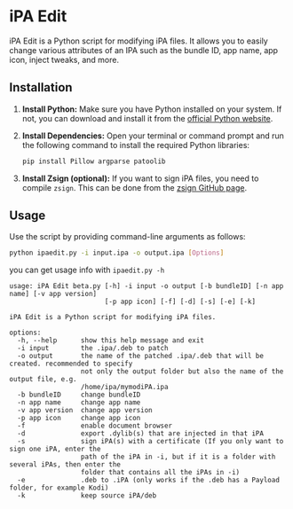 # iPA Edit

iPA Edit is a Python script for modifying iPA files. It allows you to easily change various attributes of an IPA such as the bundle ID, app name, app icon, inject tweaks, and more.

## Installation

1. **Install Python:** Make sure you have Python installed on your system. If not, you can download and install it from the [official Python website](https://www.python.org/downloads/).

2. **Install Dependencies:** Open your terminal or command prompt and run the following command to install the required Python libraries:

    ```bash
    pip install Pillow argparse patoolib
    ```

3. **Install Zsign (optional):** If you want to sign iPA files, you need to compile `zsign`. This can be done from the [zsign GitHub page](https://github.com/zhlynn/zsign).

## Usage

Use the script by providing command-line arguments as follows:

```bash
python ipaedit.py -i input.ipa -o output.ipa [Options]
```
you can get usage info with `ipaedit.py -h`

```
usage: iPA Edit beta.py [-h] -i input -o output [-b bundleID] [-n app name] [-v app version]
                        [-p app icon] [-f] [-d] [-s] [-e] [-k]

iPA Edit is a Python script for modifying iPA files.

options:
  -h, --help      show this help message and exit
  -i input        the .ipa/.deb to patch
  -o output       the name of the patched .ipa/.deb that will be created. recommended to specify
                  not only the output folder but also the name of the output file, e.g.
                  /home/ipa/mymodiPA.ipa
  -b bundleID     change bundleID
  -n app name     change app name
  -v app version  change app version
  -p app icon     change app icon
  -f              enable document browser
  -d              export .dylib(s) that are injected in that iPA
  -s              sign iPA(s) with a certificate (If you only want to sign one iPA, enter the
                  path of the iPA in -i, but if it is a folder with several iPAs, then enter the
                  folder that contains all the iPAs in -i)
  -e              .deb to .iPA (only works if the .deb has a Payload folder, for example Kodi)
  -k              keep source iPA/deb
```





